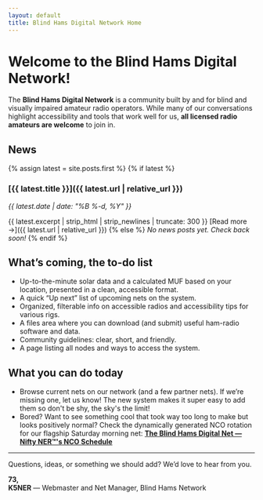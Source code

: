 ```yaml
---
layout: default
title: Blind Hams Digital Network Home
---
```


# Welcome to the Blind Hams Digital Network!

The **Blind Hams Digital Network** is a community built by and for blind and visually impaired amateur radio operators. While many of our conversations highlight accessibility and tools that work well for us, **all licensed radio amateurs are welcome** to join in.  

## News

{% assign latest = site.posts.first %}
{% if latest %}
### [{{ latest.title }}]({{ latest.url | relative_url }})
*{{ latest.date | date: "%B %-d, %Y" }}*

{{ latest.excerpt | strip_html | strip_newlines | truncate: 300 }}
[Read more →]({{ latest.url | relative_url }})
{% else %}
_No news posts yet. Check back soon!_
{% endif %}


## What’s coming, the to-do list
- Up-to-the-minute solar data and a calculated MUF based on your location, presented in a clean, accessible format.
- A quick “Up next” list of upcoming nets on the system.
- Organized, filterable info on accessible radios and accessibility tips for various rigs.
- A files area where you can download (and submit) useful ham-radio software and data.
- Community guidelines: clear, short, and friendly.
- A page listing all nodes and ways to access the system.

## What you can do today
- Browse current nets on our network (and a few partner nets). If we’re missing one, let us know! The new system makes it super easy to add them so don't be shy, the sky's the limit!
- Bored? Want to see something cool that took way too long to make but looks positively normal? Check the dynamically generated NCO rotation for our flagship Saturday morning net:
  **[The Blind Hams Digital Net — Nifty NER&trade;'s NCO Schedule](/nets/blind-hams/nco-schedule/)**

---

Questions, ideas, or something we should add? We’d love to hear from you.

**73,**  
**K5NER** — Webmaster and Net Manager, Blind Hams Network

